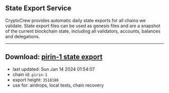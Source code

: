 ## State Export Service
CryptoCrew provides automatic daily state exports for all chains we validate. State export files can be used as genesis files and are a snapshot of the current blockchain state, including all validators, accounts, balances and delegations.

---
**Download: [pirin-1 state export](https://dl.ccvalidators.com/SERVICE/nolus/pirin-1_export_3518186.json)**
---

- last updated: Sun Jan 14 2024 01:54:07
- chain id: `pirin-1`
- export height: `3518186`
- use for: airdrops, local tests, chain recovery
